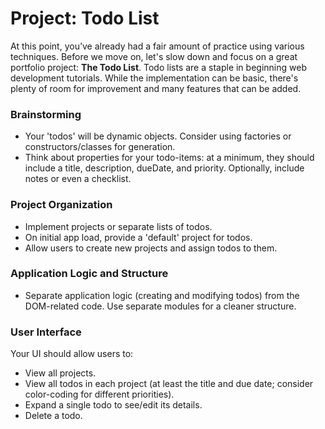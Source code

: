 # Project: Todo List

At this point, you’ve already had a fair amount of practice using various techniques. Before we move on, let's slow down and focus on a great portfolio project: **The Todo List**. Todo lists are a staple in beginning web development tutorials. While the implementation can be basic, there's plenty of room for improvement and many features that can be added.



### Brainstorming
- Your 'todos' will be dynamic objects. Consider using factories or constructors/classes for generation.
- Think about properties for your todo-items: at a minimum, they should include a title, description, dueDate, and priority. Optionally, include notes or even a checklist.

### Project Organization
- Implement projects or separate lists of todos.
- On initial app load, provide a 'default' project for todos.
- Allow users to create new projects and assign todos to them.

### Application Logic and Structure
- Separate application logic (creating and modifying todos) from the DOM-related code. Use separate modules for a cleaner structure.

### User Interface
Your UI should allow users to:
- View all projects.
- View all todos in each project (at least the title and due date; consider color-coding for different priorities).
- Expand a single todo to see/edit its details.
- Delete a todo.


